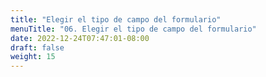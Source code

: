 ```yaml
---
title: "Elegir el tipo de campo del formulario"
menuTitle: "06. Elegir el tipo de campo del formulario"
date: 2022-12-24T07:47:01-08:00
draft: false
weight: 15
---
```



